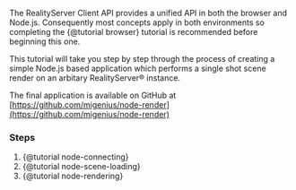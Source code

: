 The RealityServer Client API provides a unified API in both the browser and Node.js. Consequently most concepts apply in both environments so completing the {@tutorial browser} tutorial is recommended before beginning this one.

This tutorial will take you step by step through the process of creating a simple Node.js based application which performs a single shot scene render on an arbitary RealityServer&reg; instance.

The final application is available on GitHub at [https://github.com/migenius/node-render](https://github.com/migenius/node-render)

### Steps

1. {@tutorial node-connecting}
2. {@tutorial node-scene-loading}
3. {@tutorial node-rendering}
